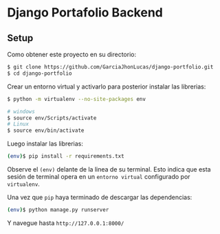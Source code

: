 # Django Portafolio Backend

## Setup

Como obtener este proyecto en su directorio:

```sh
$ git clone https://github.com/GarciaJhonLucas/django-portfolio.git
$ cd django-portfolio
```

Crear un entorno virtual y activarlo para posterior instalar las librerias:

```sh
$ python -m virtualenv --no-site-packages env

# windows
$ source env/Scripts/activate
# Linux
$ source env/bin/activate
```

Luego instalar las librerias:

```sh
(env)$ pip install -r requirements.txt
```

Observe el `(env)` delante de la linea de su terminal. Esto indica que esta sesión de terminal opera en un `entorno virtual` configurado por `virtualenv`.

Una vez que `pip` haya terminado de descargar las dependencias:

```sh
(env)$ python manage.py runserver
```
Y navegue hasta `http://127.0.0.1:8000/`

